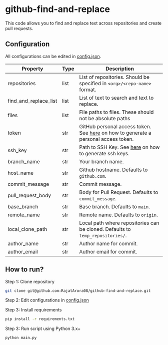 # github-find-and-replace

This code allows you to find and replace text across repositories and create pull requests.

## Configuration

All configurations can be edited in [config.json](config.json).

| Property    | Type        | Description |
| ----------- | ----------- | ----------- |
| repositories | list | List of repositories. Should be specified in `<org>/<repo-name>` format. |
| find_and_replace_list | list | List of text to search and text to replace. |
| files | list | File paths to files. These should not be absolute paths |
| token | str | GitHub personal access token. See [here](https://docs.github.com/en/github/authenticating-to-github/creating-a-personal-access-token) on how to generate a personal access token. |
| ssh_key | str | Path to SSH Key. See [here](https://docs.github.com/en/github/authenticating-to-github/generating-a-new-ssh-key-and-adding-it-to-the-ssh-agent) on how to generate ssh keys.  |
| branch_name | str | Your branch name. |
| host_name | str | Github hostname. Defaults to `github.com`. |
| commit_message | str | Commit message. |
| pull_request_body | str | Body for Pull Request. Defaults to `commit_message`. |
| base_branch | str | Base branch. Defaults to `main`. |
| remote_name | str | Remote name. Defaults to `origin`. |
| local_clone_path | str | Local path where repositories can be cloned. Defaults to `temp_repositories/`. |
| author_name | str | Author name for commit. |
| author_email | str | Author email for commit. |

## How to run?

Step 1: Clone repository

```bash
git clone git@github.com:RajatArora08/github-find-and-replace.git
```

Step 2: Edit configurations in [config.json](config.json)

Step 3: Install requirements

```bash
pip install -r requirements.txt
```

Step 3: Run script using Python 3.x+

```bash
python main.py
```

